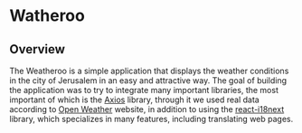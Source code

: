 # Watheroo

## Overview


The Weatheroo is a simple application that displays the weather conditions in the city of Jerusalem in an easy and attractive way.
The goal of building the application was to try to integrate many important libraries, the most important of which is the [Axios](https://react.i18next.com/) library, through it we used real data according to [Open Weather](https://openweathermap.org/) website, in addition to using the [react-i18next](https://react.i18next.com/) library, which specializes in many features, including translating web pages.




